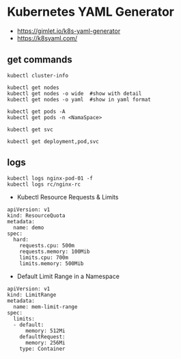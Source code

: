 # Kubernetes YAML Generator 
- https://gimlet.io/k8s-yaml-generator
- https://k8syaml.com/


##  get commands
```
kubectl cluster-info
```
```
kubectl get nodes
kubectl get nodes -o wide  #show with detail
kubectl get nodes -o yaml  #show in yaml format
```
```
kubectl get pods -A
kubectl get pods -n <NamaSpace>
```
```
kubectl get svc
```
```
kubectl get deployment,pod,svc
```

## logs
```
kubectl logs nginx-pod-01 -f
kubectl logs rc/nginx-rc

```
- Kubectl Resource Requests & Limits
```
apiVersion: v1
kind: ResourceQuota
metadata:
  name: demo
spec:
  hard:
    requests.cpu: 500m
    requests.memory: 100Mib
    limits.cpu: 700m
    limits.memory: 500Mib
```
- Default Limit Range in a Namespace
```
apiVersion: v1
kind: LimitRange
metadata:
  name: mem-limit-range
spec:
  limits:
  - default:
      memory: 512Mi
    defaultRequest:
      memory: 256Mi
    type: Container
```

